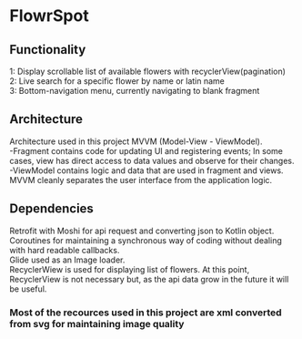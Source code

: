 # FlowrSpot

## Functionality
1: Display scrollable list of available flowers with recyclerView(pagination)</br>
2: Live search for a specific flower by name or latin name <br/>
3: Bottom-navigation menu, currently navigating to blank fragment

## Architecture
Architecture used in this project MVVM (Model-View - ViewModel).</br>
-Fragment contains code for updating UI and registering events; In some cases, view has direct  access to data values and observe for their changes.</br>
-ViewModel contains logic and data that are used in fragment and views. </br>
MVVM cleanly separates the user interface from the application logic.

## Dependencies 
Retrofit with Moshi for api request and converting json to Kotlin object.</br>
Coroutines for maintaining a synchronous way of coding without dealing with hard readable callbacks.</br>
Glide used as an Image loader.</br>
RecyclerWiew is used for displaying list of flowers. At this point, RecyclerView is not necessary but, as the api data grow in the future it will be useful.</br>

### Most of the recources used in this project are xml converted from svg for maintaining image quality










